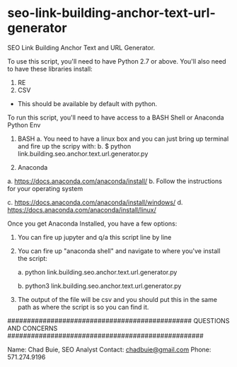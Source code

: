 # seo-link-building-anchor-text-url-generator
SEO Link Building Anchor Text and URL Generator. 

To use this script, you'll need to have Python 2.7 or above. You'll also need to have these libraries install:

1. RE
2. CSV

* This should be available by default with python. 

To run this script, you'll need to have access to a BASH Shell or Anaconda Python Env

1. BASH
  a. You need to have a linux box and you can just bring up terminal and fire up the scripy with:
  b. $ python link.building.seo.anchor.text.url.generator.py
  

2. Anaconda 

  a. https://docs.anaconda.com/anaconda/install/
  b. Follow the instructions for your operating system
  
  c. https://docs.anaconda.com/anaconda/install/windows/
  d. https://docs.anaconda.com/anaconda/install/linux/
  
   Once you get Anaconda Installed, you have a few options:
   
   1. You can fire up jupyter and q/a this script line by line 
   
   2. You can fire up "anaconda shell" and navigate to where you've install the script:
   
       a. python link.building.seo.anchor.text.url.generator.py
       
       b. python3 link.building.seo.anchor.text.url.generator.py
       
   
   3. The output of the file will be csv and you should put this in the same path as where the script is so you can find it. 
   
   
  ############################################### QUESTIONS AND CONCERNS ##################################################
  
  Name: Chad Buie, SEO Analyst
  Contact: chadbuie@gmail.com
  Phone: 571.274.9196
